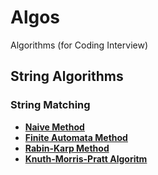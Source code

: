 # Algos

Algorithms (for Coding Interview)

## String Algorithms

### String Matching

- [**Naive Method**](String%20Matching%20Algorithms/NaiveMethod.md)
- [**Finite Automata Method**](String%20Matching%20Algorithms/FAMatchingMethod.md)
- [**Rabin-Karp Method**](String%20Matching%20Algorithms/RabinKarpAlgo.md)
- [**Knuth-Morris-Pratt Algoritm**](String%20Matching%20Algorithms/KMAlgo.md)

